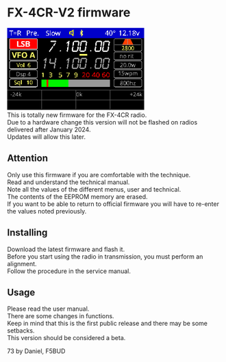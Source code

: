 # FX-4CR-V2 firmware
![Screenshot of the main radio](notes/ScreenSSB.png)<br>
This is totally new firmware for the FX-4CR radio.<br>
Due to a hardware change this version will not be flashed on radios delivered after January 2024.<br>
Updates will allow this later.<br>

## Attention
Only use this firmware if you are comfortable with the technique.<br>
Read and understand the technical manual.<br>
Note all the values of the different menus, user and technical.<br>
The contents of the EEPROM memory are erased.<br>
If you want to be able to return to official firmware you will have to re-enter the values noted previously.

## Installing
Download the latest firmware and flash it.<br>
Before you start using the radio in transmission, you must perform an alignment.<br>
Follow the procedure in the service manual.

## Usage
Please read the user manual.<br>
There are some changes in functions.<br>
Keep in mind that this is the first public release and there may be some setbacks.<br>
This version should be considered a beta.

73 by Daniel, F5BUD
